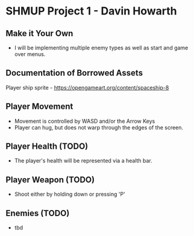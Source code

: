 # SHMUP Project 1 - Davin Howarth

## Make it Your Own
 * I will be implementing multiple enemy types as well as start and game over menus.

## Documentation of Borrowed Assets
Player ship sprite - https://opengameart.org/content/spaceship-8

## Player Movement
 * Movement is controlled by WASD and/or the Arrow Keys
 * Player can hug, but does not warp through the edges of the screen.
 
## Player Health (TODO)
 * The player's health will be represented via a health bar.
 
## Player Weapon (TODO)
 * Shoot either by holding down or pressing 'P'
 
## Enemies (TODO)
 * tbd
